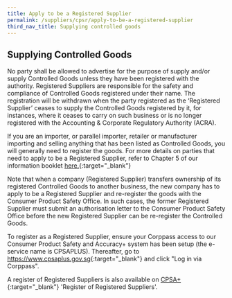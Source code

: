```yaml
---
title: Apply to be a Registered Supplier
permalink: /suppliers/cpsr/apply-to-be-a-registered-supplier
third_nav_title: Supplying controlled goods
---
```

## Supplying Controlled Goods
No party shall be allowed to advertise for the purpose of supply and/or supply Controlled Goods unless they have been registered with the authority. Registered Suppliers are responsible for the safety and compliance of Controlled Goods registered under their name. The registration will be withdrawn when the party registered as the ‘Registered Supplier’ ceases to supply the Controlled Goods registered by it, for instances, where it ceases to carry on such business or is no longer registered with the Accounting & Corporate Regulatory Authority (ACRA).

If you are an importer, or parallel importer, retailer or manufacturer importing and selling anything that has been listed as Controlled Goods, you will generally need to register the goods. For more details on parties that need to apply to be a Registered Supplier, refer to Chapter 5 of our information booklet <a href="/images/cpsr-resources/cps-info-booklet.pdf">here.</a>{:target="_blank"}

Note that when a company (Registered Supplier) transfers ownership of its registered Controlled Goods to another business, the new company has to apply to be a Registered Supplier and re-register the goods with the Consumer Product Safety Office. In such cases, the former Registered Supplier must submit an authorisation letter to the Consumer Product Safety Office before the new Registered Supplier can be re-register the Controlled Goods.

To register as a Registered Supplier, ensure your Corppass access to our Consumer Product Safety and Accuracy+ system has been setup (the e-service name is CPSAPLUS). Thereafter, go to <https://www.cpsaplus.gov.sg>{:target="_blank"} and click "Log in via Corppass".

A register of Registered Suppliers is also available on [CPSA+](https://www.cpsaplus.gov.sg/Homepage/RegisterofRegisteredSuppliers){:target="_blank"} 'Register of Registered Suppliers'.